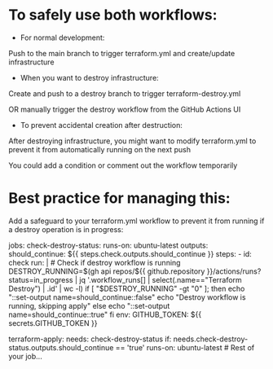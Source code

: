# To safely use both workflows:
- For normal development:

Push to the main branch to trigger terraform.yml and create/update infrastructure

- When you want to destroy infrastructure:

Create and push to a destroy branch to trigger terraform-destroy.yml

OR manually trigger the destroy workflow from the GitHub Actions UI

- To prevent accidental creation after destruction:

After destroying infrastructure, you might want to modify terraform.yml to prevent it from automatically running on the next push

You could add a condition or comment out the workflow temporarily

# Best practice for managing this:
Add a safeguard to your terraform.yml workflow to prevent it from running if a destroy operation is in progress:

jobs:
  check-destroy-status:
    runs-on: ubuntu-latest
    outputs:
      should_continue: ${{ steps.check.outputs.should_continue }}
    steps:
      - id: check
        run: |
          # Check if destroy workflow is running
          DESTROY_RUNNING=$(gh api repos/${{ github.repository }}/actions/runs?status=in_progress | jq '.workflow_runs[] | select(.name=="Terraform Destroy") | .id' | wc -l)
          if [ "$DESTROY_RUNNING" -gt "0" ]; then
            echo "::set-output name=should_continue::false"
            echo "Destroy workflow is running, skipping apply"
          else
            echo "::set-output name=should_continue::true"
          fi
        env:
          GITHUB_TOKEN: ${{ secrets.GITHUB_TOKEN }}

  terraform-apply:
    needs: check-destroy-status
    if: needs.check-destroy-status.outputs.should_continue == 'true'
    runs-on: ubuntu-latest
    # Rest of your job...

